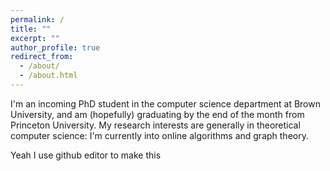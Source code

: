```yaml
---
permalink: /
title: ""
excerpt: ""
author_profile: true
redirect_from: 
  - /about/
  - /about.html
---
```

I'm an incoming PhD student in the computer science department at Brown University, and am (hopefully) graduating by the end of the month from Princeton University. My research interests are generally in theoretical computer science: I'm currently into online algorithms and graph theory.
  
Yeah I use github editor to make this
